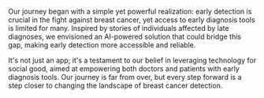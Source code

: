 Our journey began with a simple yet powerful realization: early detection is crucial in the fight against breast cancer, yet access to early diagnosis tools is limited for many. Inspired by stories of individuals affected by late diagnoses, we envisioned an AI-powered solution that could bridge this gap, making early detection more accessible and reliable.

It's not just an app; it's a testament to our belief in leveraging technology for social good, aimed at empowering both doctors and patients with early diagnosis tools. Our journey is far from over, but every step forward is a step closer to changing the landscape of breast cancer detection.
